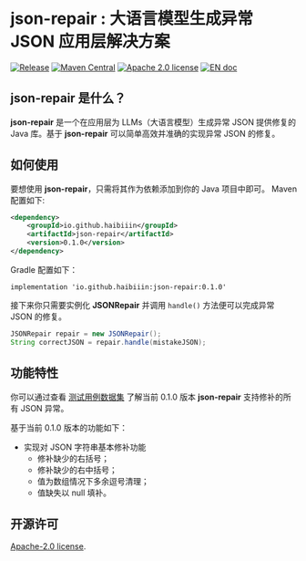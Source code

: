 # json-repair : 大语言模型生成异常 JSON 应用层解决方案

[![Release](https://img.shields.io/github/release/HAibiiin/json-repair.svg?sort=semver)](https://github.com/HAibiiin/json-repair/releases/latest)
[![Maven Central](https://img.shields.io/maven-central/v/io.github.haibiiin/json-repair.svg)](https://search.maven.org/artifact/io.github.haibiiin/json-repair)
[![Apache 2.0 license](https://img.shields.io/badge/license-Apache%202.0-blue)](./LICENSE)
[![EN doc](https://img.shields.io/badge/document-English-blue.svg)](https://github.com/HAibiiin/json-repair/blob/main/README.md)

## json-repair 是什么？

**json-repair** 是一个在应用层为 LLMs（大语言模型）生成异常 JSON 提供修复的 Java 库。基于 **json-repair** 可以简单高效并准确的实现异常 JSON 的修复。

## 如何使用

要想使用 **json-repair**，只需将其作为依赖添加到你的 Java 项目中即可。 Maven 配置如下:

```xml
<dependency>
    <groupId>io.github.haibiiin</groupId>
    <artifactId>json-repair</artifactId>
    <version>0.1.0</version>
</dependency>
```

Gradle 配置如下：

```
implementation 'io.github.haibiiin:json-repair:0.1.0'
```

接下来你只需要实例化 **JSONRepair** 并调用 `handle()` 方法便可以完成异常 JSON 的修复。

```java
JSONRepair repair = new JSONRepair();
String correctJSON = repair.handle(mistakeJSON);
```

## 功能特性

你可以通过查看 [测试用例数据集](https://github.com/HAibiiin/json-repair/blob/main/src/test/resources/case/simple.xml) 了解当前 0.1.0 版本 **json-repair** 支持修补的所有 JSON 异常。

基于当前 0.1.0 版本的功能如下：

* 实现对 JSON 字符串基本修补功能
  * 修补缺少的右括号；
  * 修补缺少的右中括号；
  * 值为数组情况下多余逗号清理；
  * 值缺失以 null 填补。

## 开源许可

[Apache-2.0 license](https://github.com/HAibiiin/json-repair/blob/master/LICENSE).
